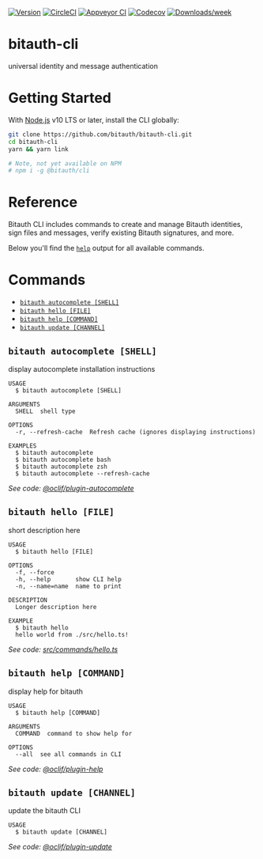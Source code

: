 [![Version](https://img.shields.io/npm/v/@bitauth/cli.svg)](https://npmjs.org/package/@bitauth/cli)
[![CircleCI](https://circleci.com/gh/bitauth/bitauth-cli/tree/master.svg?style=shield)](https://circleci.com/gh/bitauth/bitauth-cli/tree/master)
[![Appveyor CI](https://ci.appveyor.com/api/projects/status/github/bitauth/bitauth-cli?branch=master&svg=true)](https://ci.appveyor.com/project/bitauth/bitauth-cli/branch/master)
[![Codecov](https://codecov.io/gh/bitauth/bitauth-cli/branch/master/graph/badge.svg)](https://codecov.io/gh/bitauth/bitauth-cli)
[![Downloads/week](https://img.shields.io/npm/dw/bitauth-cli.svg)](https://npmjs.org/package/bitauth-cli)

# bitauth-cli

universal identity and message authentication

# Getting Started

With [Node.js](https://nodejs.org/en/download/) v10 LTS or later, install the CLI globally:

```sh
git clone https://github.com/bitauth/bitauth-cli.git
cd bitauth-cli
yarn && yarn link

# Note, not yet available on NPM
# npm i -g @bitauth/cli
```

# Reference

Bitauth CLI includes commands to create and manage Bitauth identities, sign files and messages, verify existing Bitauth signatures, and more.

Below you'll find the [`help`](#bitauth-help-command) output for all available commands.

<!-- disabled:toc -->
<!-- disabled:tocstop -->

<!-- disabled:usage -->
<!-- disabled:usagestop -->

# Commands

<!-- commands -->

- [`bitauth autocomplete [SHELL]`](#bitauth-autocomplete-shell)
- [`bitauth hello [FILE]`](#bitauth-hello-file)
- [`bitauth help [COMMAND]`](#bitauth-help-command)
- [`bitauth update [CHANNEL]`](#bitauth-update-channel)

## `bitauth autocomplete [SHELL]`

display autocomplete installation instructions

```
USAGE
  $ bitauth autocomplete [SHELL]

ARGUMENTS
  SHELL  shell type

OPTIONS
  -r, --refresh-cache  Refresh cache (ignores displaying instructions)

EXAMPLES
  $ bitauth autocomplete
  $ bitauth autocomplete bash
  $ bitauth autocomplete zsh
  $ bitauth autocomplete --refresh-cache
```

_See code: [@oclif/plugin-autocomplete](https://github.com/oclif/plugin-autocomplete/blob/v0.1.5/src/commands/autocomplete/index.ts)_

## `bitauth hello [FILE]`

short description here

```
USAGE
  $ bitauth hello [FILE]

OPTIONS
  -f, --force
  -h, --help       show CLI help
  -n, --name=name  name to print

DESCRIPTION
  Longer description here

EXAMPLE
  $ bitauth hello
  hello world from ./src/hello.ts!
```

_See code: [src/commands/hello.ts](https://github.com/bitauth/bitauth-cli/blob/v0.0.0/src/commands/hello.ts)_

## `bitauth help [COMMAND]`

display help for bitauth

```
USAGE
  $ bitauth help [COMMAND]

ARGUMENTS
  COMMAND  command to show help for

OPTIONS
  --all  see all commands in CLI
```

_See code: [@oclif/plugin-help](https://github.com/oclif/plugin-help/blob/v2.2.3/src/commands/help.ts)_

## `bitauth update [CHANNEL]`

update the bitauth CLI

```
USAGE
  $ bitauth update [CHANNEL]
```

_See code: [@oclif/plugin-update](https://github.com/oclif/plugin-update/blob/v1.3.9/src/commands/update.ts)_

<!-- commandsstop -->
